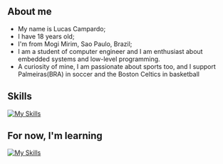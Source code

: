 ## About me
* My name is Lucas Campardo;
* I have 18 years old;
* I'm from Mogi Mirim, Sao Paulo, Brazil;
* I am a student of computer engineer and I am enthusiast about embedded systems and low-level programming.
* A curiosity of mine, I am passionate about sports too, and I support Palmeiras(BRA) in soccer and the Boston Celtics in basketball

## Skills
[![My Skills](https://skillicons.dev/icons?i=git,mysql&perline=5)](https://skillicons.dev)

## For now, I'm learning
[![My Skills](https://skillicons.dev/icons?i=c,cpp,&perline=5)](https://skillicons.dev)
